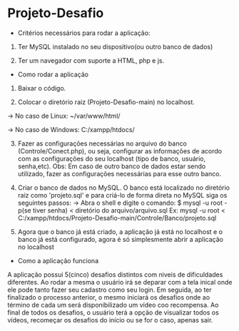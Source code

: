 # Projeto-Desafio

* Critérios necessários para rodar a aplicação:

1. Ter MySQL instalado no seu dispositivo(ou outro banco de dados)

2. Ter um navegador com suporte a HTML, php e js.

* Como rodar a aplicação

1. Baixar o código.

2. Colocar o diretório raiz (Projeto-Desafio-main) no localhost.

-> No caso de Linux: ~/var/www/html/

-> No caso de Windows: C:/xampp/htdocs/

3. Fazer as configurações necessárias no arquivo do banco (Controle/Conect.php), ou seja, configurar as informações de acordo com as configurações do seu localhost (tipo de banco, usuário, senha,etc). 
Obs: Em caso de outro banco de dados estar sendo utilizado, fazer as configurações necessárias para esse outro banco.

4. Criar o banco de dados no MySQL. O banco está localizado no diretório raiz como 'projeto.sql' e para criá-lo de forma direta no MySQL siga os seguintes passos: 
-> Abra o shell e digite o comando: $ mysql -u root -p(se tiver senha) < diretório do arquivo/arquivo.sql
Ex: mysql -u root < C:/xampp/htdocs/Projeto-Desafio-main/Controle/Banco/projeto.sql

5. Agora que o banco já está criado, a aplicação já está no localhost e o banco já está configurado, agora é só simplesmente abrir a aplicação no localhost 

* Como a aplicação funciona 

A aplicação possui 5(cinco) desafios distintos com niveis de dificuldades diferentes.
Ao rodar a mesma o usuário irá se deparar com a tela inical onde ele pode tanto fazer seu cadastro como seu login.
Em seguida, ao ter finalizado o processo anterior, o mesmo iniciará os desafios onde ao término de cada um será disponibilizado um vídeo coo recompensa.
Ao final de todos os desafios, o usuário terá a opção de visualizar todos os vídeos, recomeçar os desafios do início ou se for o caso, apenas sair.
